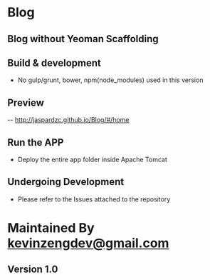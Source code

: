 # Blog
## Blog without Yeoman Scaffolding

## Build & development
- No gulp/grunt, bower, npm(node_modules) used in this version

## Preview
-- http://jaspardzc.github.io/Blog/#/home

## Run the APP 
- Deploy the entire app folder inside Apache Tomcat

## Undergoing Development
- Please refer to the Issues attached to the repository

Maintained By kevinzengdev@gmail.com
==========

Version 1.0
----------
